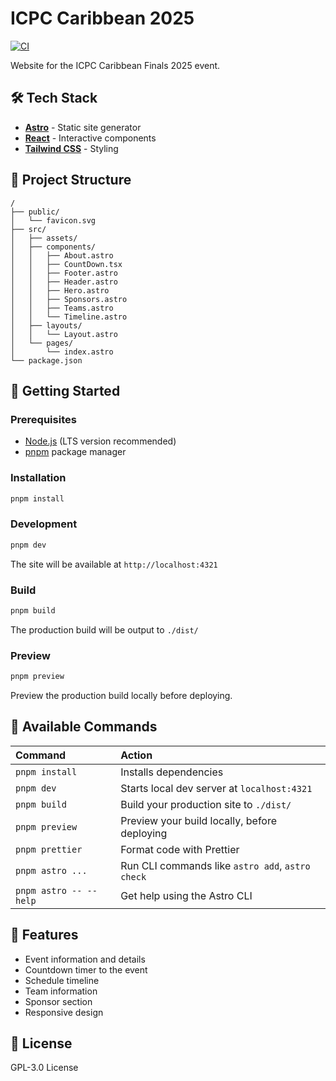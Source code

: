 # ICPC Caribbean 2025

[![CI](https://github.com/ragnarok22/icpc-caribbean-2025/actions/workflows/ci.yml/badge.svg)](https://github.com/ragnarok22/icpc-caribbean-2025/actions/workflows/ci.yml)

Website for the ICPC Caribbean Finals 2025 event.

## 🛠️ Tech Stack

- **[Astro](https://astro.build)** - Static site generator
- **[React](https://react.dev)** - Interactive components
- **[Tailwind CSS](https://tailwindcss.com)** - Styling

## 📁 Project Structure

```text
/
├── public/
│   └── favicon.svg
├── src/
│   ├── assets/
│   ├── components/
│   │   ├── About.astro
│   │   ├── CountDown.tsx
│   │   ├── Footer.astro
│   │   ├── Header.astro
│   │   ├── Hero.astro
│   │   ├── Sponsors.astro
│   │   ├── Teams.astro
│   │   └── Timeline.astro
│   ├── layouts/
│   │   └── Layout.astro
│   └── pages/
│       └── index.astro
└── package.json
```

## 🚀 Getting Started

### Prerequisites

- [Node.js](https://nodejs.org/) (LTS version recommended)
- [pnpm](https://pnpm.io/) package manager

### Installation

```sh
pnpm install
```

### Development

```sh
pnpm dev
```

The site will be available at `http://localhost:4321`

### Build

```sh
pnpm build
```

The production build will be output to `./dist/`

### Preview

```sh
pnpm preview
```

Preview the production build locally before deploying.

## 📝 Available Commands

| Command                | Action                                           |
| :--------------------- | :----------------------------------------------- |
| `pnpm install`         | Installs dependencies                            |
| `pnpm dev`             | Starts local dev server at `localhost:4321`      |
| `pnpm build`           | Build your production site to `./dist/`          |
| `pnpm preview`         | Preview your build locally, before deploying     |
| `pnpm prettier`        | Format code with Prettier                        |
| `pnpm astro ...`       | Run CLI commands like `astro add`, `astro check` |
| `pnpm astro -- --help` | Get help using the Astro CLI                     |

## 🎯 Features

- Event information and details
- Countdown timer to the event
- Schedule timeline
- Team information
- Sponsor section
- Responsive design

## 📄 License

GPL-3.0 License

